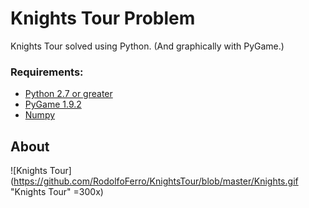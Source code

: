 # Knights Tour Problem

Knights Tour solved using Python.
(And graphically with PyGame.)

### Requirements:
- [Python 2.7 or greater](https://www.python.org/)
- [PyGame 1.9.2](http://pygame.org/hifi.html)
- [Numpy](http://www.numpy.org/)

## About
![Knights Tour](https://github.com/RodolfoFerro/KnightsTour/blob/master/Knights.gif "Knights Tour" =300x)
